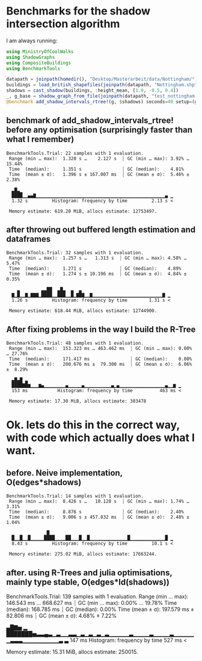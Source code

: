 # Benchmarks for the shadow intersection algorithm
I am always running:
```julia
using MinistryOfCoolWalks
using ShadowGraphs
using CompositeBuildings
using BenchmarkTools

datapath = joinpath(homedir(), "Desktop/Masterarbeit/data/Nottingham/")
buildings = load_british_shapefiles(joinpath(datapath, "Nottingham.shp"); bbox=(minlat=52.89, minlon=-1.2, maxlat=52.92, maxlon=-1.165))
shadows = cast_shadow(buildings, :height_mean, [1.0, -0.5, 0.4])
_, g_base = shadow_graph_from_file(joinpath(datapath, "test_nottingham.json"))
@benchmark add_shadow_intervals_rtree!(g, $shadows) seconds=40 setup=(g = deepcopy($g_base))
```


## benchmark of add_shadow_intervals_rtree! before any optimisation (surprisingly faster than what I remember)
```
BenchmarkTools.Trial: 22 samples with 1 evaluation.
 Range (min … max):  1.320 s …    2.127 s  ┊ GC (min … max): 3.92% … 15.44%
 Time  (median):     1.351 s               ┊ GC (median):    4.81%
 Time  (mean ± σ):   1.396 s ± 167.007 ms  ┊ GC (mean ± σ):  5.46% ±  2.38%

  ▃█▃▁                                                        
  ████▁▁▄▄▇▁▁▁▁▁▁▁▁▁▁▁▁▁▁▁▁▁▁▁▁▁▁▁▁▁▁▁▁▁▁▁▁▁▁▁▁▁▁▁▁▁▁▁▁▁▁▁▁▄ ▁
  1.32 s         Histogram: frequency by time         2.13 s <

 Memory estimate: 619.20 MiB, allocs estimate: 12753497.
```
## after throwing out buffered length estimation and dataframes
```
BenchmarkTools.Trial: 32 samples with 1 evaluation.
 Range (min … max):  1.257 s …   1.313 s  ┊ GC (min … max): 4.58% … 5.47%
 Time  (median):     1.271 s              ┊ GC (median):    4.89%
 Time  (mean ± σ):   1.274 s ± 10.196 ms  ┊ GC (mean ± σ):  4.84% ± 0.35%

    ▃        ▃▃██  ▃█▃  ▃  ▃                                 
  ▇▁█▁▁▇▁▇▇▇▁████▁▁███▁▁█▁▇█▇▁▁▇▁▁▁▁▁▁▁▁▁▁▁▁▁▁▁▁▁▁▁▁▁▁▁▁▁▁▇ ▁
  1.26 s         Histogram: frequency by time        1.31 s <

 Memory estimate: 618.44 MiB, allocs estimate: 12744900.
```

## After fixing problems in the way I build the R-Tree
```
BenchmarkTools.Trial: 48 samples with 1 evaluation.
 Range (min … max):  153.323 ms … 463.462 ms  ┊ GC (min … max): 0.00% … 27.76%
 Time  (median):     171.417 ms               ┊ GC (median):    0.00%
 Time  (mean ± σ):   200.676 ms ±  79.300 ms  ┊ GC (mean ± σ):  6.06% ±  8.29%

  ▄█▄█ ▃                                                         
  ████▇█▆▁▁▁▆▄▁▁▁▁▁▁▁▁▄▁▁▁▁▁▄▁▁▁▁▁▁▁▁▁▁▄▁▄▁▁▁▁▁▁▁▁▁▁▁▁▁▁▁▁▁▄▁▁▆ ▁
  153 ms           Histogram: frequency by time          463 ms <

 Memory estimate: 17.30 MiB, allocs estimate: 303478
 ```

# Ok. lets do this in the correct way, with code which actually does what I want.
## before. Neive implementation, O(edges*shadows)
```
BenchmarkTools.Trial: 14 samples with 1 evaluation.
 Range (min … max):  8.426 s …   10.128 s  ┊ GC (min … max): 1.74% … 3.31%
 Time  (median):     8.876 s               ┊ GC (median):    2.40%
 Time  (mean ± σ):   9.006 s ± 457.832 ms  ┊ GC (mean ± σ):  2.48% ± 1.04%

  ▁  ▁  ▁     ▁█▁▁    ▁▁   ▁  ▁              ▁             ▁  
  █▁▁█▁▁█▁▁▁▁▁████▁▁▁▁██▁▁▁█▁▁█▁▁▁▁▁▁▁▁▁▁▁▁▁▁█▁▁▁▁▁▁▁▁▁▁▁▁▁█ ▁
  8.43 s         Histogram: frequency by time         10.1 s <

 Memory estimate: 275.02 MiB, allocs estimate: 17663244.
```

## after. using R-Trees and julia optimisations, mainly type stable, O(edges*ld(shadows))
BenchmarkTools.Trial: 139 samples with 1 evaluation.
 Range (min … max):  146.543 ms … 668.627 ms  ┊ GC (min … max): 0.00% … 19.78%
 Time  (median):     168.785 ms               ┊ GC (median):    0.00%
 Time  (mean ± σ):   197.579 ms ±  82.806 ms  ┊ GC (mean ± σ):  4.68% ±  7.22%

  ▄█▇▅ ▂                                                         
  ███████▅▃▃▄▃▁▃▁▁▃▃▁▃▁▃▁▃▁▃▁▁▁▁▁▃▁▁▁▁▃▁▁▁▁▃▁▁▁▁▁▁▃▃▃▁▁▁▁▁▁▁▁▁▃ ▃
  147 ms           Histogram: frequency by time          527 ms <

 Memory estimate: 15.31 MiB, allocs estimate: 250015.